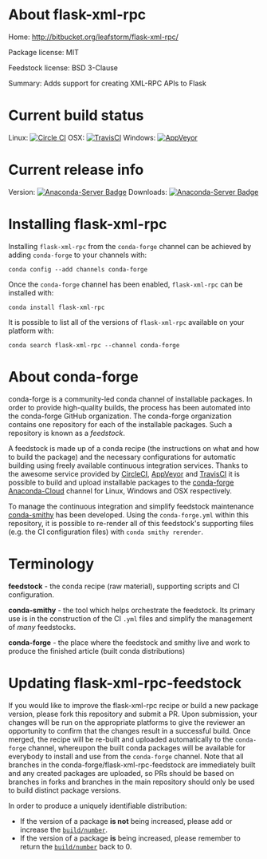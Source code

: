 About flask-xml-rpc
===================

Home: http://bitbucket.org/leafstorm/flask-xml-rpc/

Package license: MIT

Feedstock license: BSD 3-Clause

Summary: Adds support for creating XML-RPC APIs to Flask



Current build status
====================

Linux: [![Circle CI](https://circleci.com/gh/conda-forge/flask-xml-rpc-feedstock.svg?style=shield)](https://circleci.com/gh/conda-forge/flask-xml-rpc-feedstock)
OSX: [![TravisCI](https://travis-ci.org/conda-forge/flask-xml-rpc-feedstock.svg?branch=master)](https://travis-ci.org/conda-forge/flask-xml-rpc-feedstock)
Windows: [![AppVeyor](https://ci.appveyor.com/api/projects/status/github/conda-forge/flask-xml-rpc-feedstock?svg=True)](https://ci.appveyor.com/project/conda-forge/flask-xml-rpc-feedstock/branch/master)

Current release info
====================
Version: [![Anaconda-Server Badge](https://anaconda.org/conda-forge/flask-xml-rpc/badges/version.svg)](https://anaconda.org/conda-forge/flask-xml-rpc)
Downloads: [![Anaconda-Server Badge](https://anaconda.org/conda-forge/flask-xml-rpc/badges/downloads.svg)](https://anaconda.org/conda-forge/flask-xml-rpc)

Installing flask-xml-rpc
========================

Installing `flask-xml-rpc` from the `conda-forge` channel can be achieved by adding `conda-forge` to your channels with:

```
conda config --add channels conda-forge
```

Once the `conda-forge` channel has been enabled, `flask-xml-rpc` can be installed with:

```
conda install flask-xml-rpc
```

It is possible to list all of the versions of `flask-xml-rpc` available on your platform with:

```
conda search flask-xml-rpc --channel conda-forge
```


About conda-forge
=================

conda-forge is a community-led conda channel of installable packages.
In order to provide high-quality builds, the process has been automated into the
conda-forge GitHub organization. The conda-forge organization contains one repository
for each of the installable packages. Such a repository is known as a *feedstock*.

A feedstock is made up of a conda recipe (the instructions on what and how to build
the package) and the necessary configurations for automatic building using freely
available continuous integration services. Thanks to the awesome service provided by
[CircleCI](https://circleci.com/), [AppVeyor](http://www.appveyor.com/)
and [TravisCI](https://travis-ci.org/) it is possible to build and upload installable
packages to the [conda-forge](https://anaconda.org/conda-forge)
[Anaconda-Cloud](http://docs.anaconda.org/) channel for Linux, Windows and OSX respectively.

To manage the continuous integration and simplify feedstock maintenance
[conda-smithy](http://github.com/conda-forge/conda-smithy) has been developed.
Using the ``conda-forge.yml`` within this repository, it is possible to re-render all of
this feedstock's supporting files (e.g. the CI configuration files) with ``conda smithy rerender``.


Terminology
===========

**feedstock** - the conda recipe (raw material), supporting scripts and CI configuration.

**conda-smithy** - the tool which helps orchestrate the feedstock.
                   Its primary use is in the construction of the CI ``.yml`` files
                   and simplify the management of *many* feedstocks.

**conda-forge** - the place where the feedstock and smithy live and work to
                  produce the finished article (built conda distributions)


Updating flask-xml-rpc-feedstock
================================

If you would like to improve the flask-xml-rpc recipe or build a new
package version, please fork this repository and submit a PR. Upon submission,
your changes will be run on the appropriate platforms to give the reviewer an
opportunity to confirm that the changes result in a successful build. Once
merged, the recipe will be re-built and uploaded automatically to the
`conda-forge` channel, whereupon the built conda packages will be available for
everybody to install and use from the `conda-forge` channel.
Note that all branches in the conda-forge/flask-xml-rpc-feedstock are
immediately built and any created packages are uploaded, so PRs should be based
on branches in forks and branches in the main repository should only be used to
build distinct package versions.

In order to produce a uniquely identifiable distribution:
 * If the version of a package **is not** being increased, please add or increase
   the [``build/number``](http://conda.pydata.org/docs/building/meta-yaml.html#build-number-and-string).
 * If the version of a package **is** being increased, please remember to return
   the [``build/number``](http://conda.pydata.org/docs/building/meta-yaml.html#build-number-and-string)
   back to 0.
